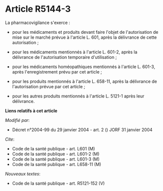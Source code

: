 # Article R5144-3

La pharmacovigilance s'exerce :

- pour les médicaments et produits devant faire l'objet de l'autorisation de mise sur le marché prévue à l'article L. 601,
après la délivrance de cette autorisation ;

- pour les médicaments mentionnés à l'article L. 601-2, après la délivrance de l'autorisation temporaire d'utilisation ;

- pour les médicaments homéopathiques mentionnés à l'article L. 601-3, après l'enregistrement prévu par cet article ;

- pour les produits mentionnés à l'article L. 658-11, après la délivrance de l'autorisation prévue par cet article ;

- pour les autres produits mentionnés à l'article L. 5121-1 après leur délivrance.

**Liens relatifs à cet article**

_Modifié par_:

  - Décret n°2004-99 du 29 janvier 2004 - art. 2 () JORF 31 janvier 2004

_Cite_:

  - Code de la santé publique - art. L601 (M)
  - Code de la santé publique - art. L601-2 (M)
  - Code de la santé publique - art. L601-3 (M)
  - Code de la santé publique - art. L658-11 (M)

_Nouveaux textes_:

  - Code de la santé publique - art. R5121-152 (V)
